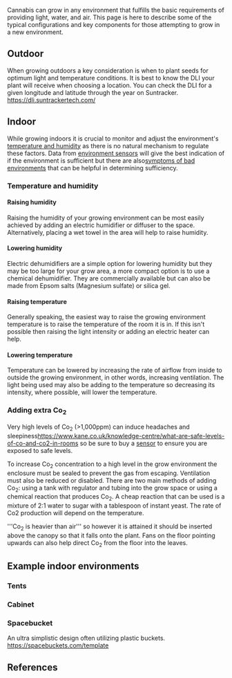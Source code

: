 Cannabis can grow in any environment that fulfills the basic requirements of providing light, water, and air. This page is here to describe some of the typical configurations and key components for those attempting to grow in a new environment. 

## Outdoor 

When growing outdoors a key consideration is when to plant seeds for optimum light and temperature conditions. It is best to know the DLI your plant will receive when choosing a location. You can check the DLI for a given longitude and latitude through the year on Suntracker. https://dli.suntrackertech.com/
## Indoor 
While growing indoors it is crucial to monitor and adjust the environment's [temperature and humidity](/Temperature_and_Humidity) as there is no natural mechanism to regulate these factors. Data from [environment sensors](/Environment_Sensors) will give the best indication of if the environment is sufficient but there are also[symptoms of bad environments](/Symptoms_of_bad_environment) that can be helpful in determining sufficiency. 

### Temperature and humidity 

#### Raising humidity 
Raising the humidity of your growing environment can be most easily achieved by adding an electric humidifier or diffuser to the space. Alternatively, placing a wet towel in the area will help to raise humidity.

#### Lowering humidity 
Electric dehumidifiers are a simple option for lowering humidity but they may be too large for your grow area, a more compact option is to use a chemical dehumidifier. They are commercially available but can also be made from Epsom salts (Magnesium sulfate) or silica gel.

#### Raising temperature 
Generally speaking, the easiest way to raise the growing environment temperature is to raise the temperature of the room it is in. If this isn't possible then raising the light intensity or adding an electric heater can help.

#### Lowering temperature 
Temperature can be lowered by increasing the rate of airflow from inside to outside the growing environment, in other words, increasing ventilation. The light being used may also be adding to the temperature so decreasing its intensity, where possible, will lower the temperature.

### Adding extra Co<sub>2</sub> 
Very high levels of Co<sub>2</sub> (>1,000ppm) can induce headaches and sleepiness<ref>https://www.kane.co.uk/knowledge-centre/what-are-safe-levels-of-co-and-co2-in-rooms</ref> so be sure to buy a [sensor](/Environment_Sensors#carbon_dioxide) to ensure you are exposed to safe levels.

To increase Co<sub>2</sub> concentration to a high level in the grow environment the enclosure must be sealed to prevent the gas from escaping. Ventilation must also be reduced or disabled. There are two main methods of adding Co<sub>2</sub>: using a tank with regulator and tubing into the grow space or using a chemical reaction that produces Co<sub>2</sub>. A cheap reaction that can be used is a mixture of 2:1 water to sugar with a tablespoon of instant yeast. The rate of Co2 production will depend on the temperature.

'''Co<sub>2</sub> is heavier than air''' so however it is attained it should be inserted above the canopy so that it falls onto the plant. Fans on the floor pointing upwards can also help direct Co<sub>2</sub> from the floor into the leaves.

## Example indoor environments 

### Tents

### Cabinet

### Spacebucket
An ultra simplistic design often utilizing plastic buckets.
https://spacebuckets.com/template

## References 